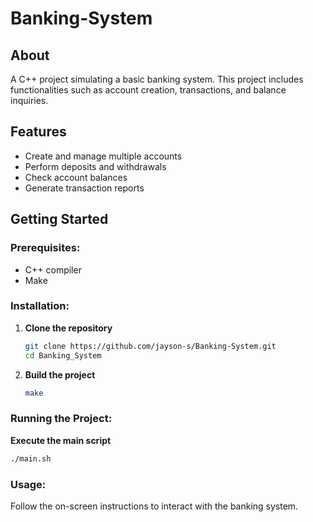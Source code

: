 # Banking-System

## About

A C++ project simulating a basic banking system. This project includes functionalities such as account creation, transactions, and balance inquiries.

## Features

- Create and manage multiple accounts
- Perform deposits and withdrawals
- Check account balances
- Generate transaction reports

## Getting Started

### Prerequisites:

- C++ compiler
- Make

### Installation:

1. **Clone the repository**
   ```sh
   git clone https://github.com/jayson-s/Banking-System.git
   cd Banking_System

2. **Build the project**
   ```sh
   make

### Running the Project:

**Execute the main script**
  ```sh
  ./main.sh
  ```

### Usage:
Follow the on-screen instructions to interact with the banking system.
